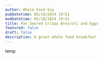 ```yaml
---
author: Whole Food Guy
pubDatetime: 05/18/2024 19:51
modDatetime: 05/18/2024 19:51
title: Pan Seared Crispy Broccoli and Eggs
featured: false
draft: false
description: A great whole food breakfast
---
```

temp